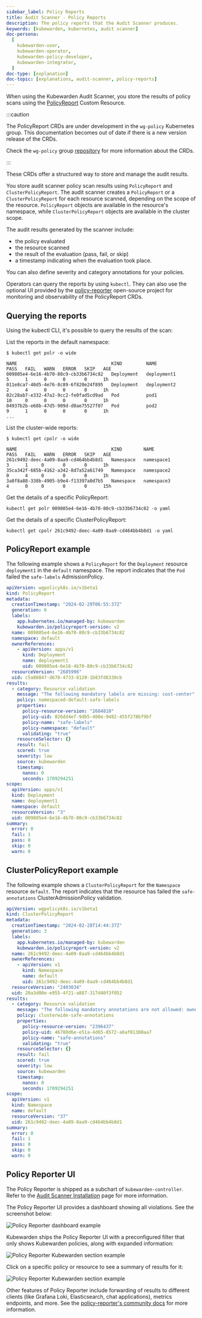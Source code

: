 ```yaml
---
sidebar_label: Policy Reports
title: Audit Scanner - Policy Reports
description: The policy reports that the Audit Scanner produces.
keywords: [kubewarden, kubernetes, audit scanner]
doc-persona:
  [
    kubewarden-user,
    kubewarden-operator,
    kubewarden-policy-developer,
    kubewarden-integrator,
  ]
doc-type: [explanation]
doc-topic: [explanations, audit-scanner, policy-reports]
---
```


<head>
  <link rel="canonical" href="https://docs.kubewarden.io/explanations/audit-scanner/policy-reports"/>
</head>

When using the Kubewarden Audit Scanner, you store the results of policy scans
using the
[PolicyReport](https://htmlpreview.github.io/?https://github.com/kubernetes-sigs/wg-policy-prototypes/blob/045372e558b896695b2daae92e8c7a04d4d40282/policy-report/docs/index.html)
Custom Resource.

:::caution

The PolicyReport CRDs are under development in the `wg-policy` Kubernetes
group. This documentation becomes out of date if there is a new version release
of the CRDs.

Check the `wg-policy` group
[repository](https://github.com/kubernetes-sigs/wg-policy-prototypes)
for more information about the CRDs.

:::

These CRDs offer a structured way to store and manage the audit results.

You store audit scanner policy scan results using `PolicyReport` and
`ClusterPolicyReport`. The audit scanner creates a `PolicyReport` or a
`ClusterPolicyReport` for each resource scanned, depending on the scope of the
resource. `PolicyReport` objects are available in the resource's namespace,
while `ClusterPolicyReport` objects are available in the cluster scope.

The audit results generated by the scanner include:

- the policy evaluated
- the resource scanned
- the result of the evaluation (pass, fail, or skip)
- a timestamp indicating when the evaluation took place.

You can also define severity and category annotations for your policies.

Operators can query the reports by using `kubectl`. They can also use the
optional UI provided by the
[policy-reporter](https://kyverno.github.io/policy-reporter) open-source
project for monitoring and observability of the PolicyReport CRDs.

## Querying the reports

Using the kubectl CLI, it's possible to query the results of the scan:

List the reports in the default namespace:

```console
$ kubectl get polr -o wide

NAME                                   KIND         NAME                        PASS   FAIL   WARN   ERROR   SKIP   AGE
009805e4-6e16-4b70-80c9-cb33b6734c82   Deployment   deployment1                 5      1      0      0       0      1h
011e8ca7-40d5-4e76-8c89-6f820e24f895   Deployment   deployment2                 2      4      0      0       0      1h
02c28ab7-e332-47a2-9cc2-fe0fad5cd9ad   Pod          pod1                        10     0      0      0       0      1h
04937b2b-e68b-47d5-909d-d0ae75527f07   Pod          pod2                        9      1      0      0       0      1h
...
```

List the cluster-wide reports:

```console
$ kubectl get cpolr -o wide

NAME                                   KIND        NAME                 PASS   FAIL   WARN   ERROR   SKIP   AGE
261c9492-deec-4a09-8aa9-cd464bb4b8d1   Namespace   namespace1           3      1     0       0       0      1h
35ca342f-685b-4162-a342-8d7a52a61749   Namespace   namespace2           0      4     0       0       0      1h
3a8f8a88-338b-4905-b9e4-f13397a0d7b5   Namespace   namespace3           4      0     0       0       0      15h
```

Get the details of a specific PolicyReport:

```console
kubectl get polr 009805e4-6e16-4b70-80c9-cb33b6734c82 -o yaml
```

Get the details of a specific ClusterPolicyReport:

```console
kubectl get cpolr 261c9492-deec-4a09-8aa9-cd464bb4b8d1 -o yaml
```

## PolicyReport example

The following example shows a `PolicyReport` for the `Deployment` resource
`deployment1` in the `default` namespace. The report indicates that the `Pod`
failed the `safe-labels` AdmissionPolicy.

```yaml
apiVersion: wgpolicyk8s.io/v1beta1
kind: PolicyReport
metadata:
  creationTimestamp: "2024-02-29T06:55:37Z"
  generation: 6
  labels:
    app.kubernetes.io/managed-by: kubewarden
    kubewarden.io/policyreport-version: v2
  name: 009805e4-6e16-4b70-80c9-cb33b6734c82
  namespace: default
  ownerReferences:
    - apiVersion: apps/v1
      kind: Deployment
      name: deployment1
      uid: 009805e4-6e16-4b70-80c9-cb33b6734c82
  resourceVersion: "2685996"
  uid: c5a88847-d678-4733-8120-1b83fd6330cb
results:
  - category: Resource validation
    message: "The following mandatory labels are missing: cost-center"
    policy: namespaced-default-safe-labels
    properties:
      policy-resource-version: "2684810"
      policy-uid: 826dd4ef-9db5-408e-9482-455f278bf9bf
      policy-name: "safe-labels"
      policy-namespace: "default"
      validating: "true"
    resourceSelector: {}
    result: fail
    scored: true
    severity: low
    source: kubewarden
    timestamp:
      nanos: 0
      seconds: 1709294251
scope:
  apiVersion: apps/v1
  kind: Deployment
  name: deployment1
  namespace: default
  resourceVersion: "3"
  uid: 009805e4-6e16-4b70-80c9-cb33b6734c82
summary:
  error: 0
  fail: 1
  pass: 0
  skip: 0
  warn: 0
```

## ClusterPolicyReport example

The following example shows a `ClusterPolicyReport` for the `Namespace`
resource `default`. The report indicates that the resource has failed the
`safe-annotations` ClusterAdmissionPolicy validation.

```yaml
apiVersion: wgpolicyk8s.io/v1beta1
kind: ClusterPolicyReport
metadata:
  creationTimestamp: "2024-02-28T14:44:37Z"
  generation: 3
  labels:
    app.kubernetes.io/managed-by: kubewarden
    kubewarden.io/policyreport-version: v2
  name: 261c9492-deec-4a09-8aa9-cd464bb4b8d1
  ownerReferences:
    - apiVersion: v1
      kind: Namespace
      name: default
      uid: 261c9492-deec-4a09-8aa9-cd464bb4b8d1
  resourceVersion: "2403034"
  uid: 20a3d00e-e955-4f21-a887-317d40f3f052
results:
  - category: Resource validation
    message: "The following mandatory annotations are not allowed: owner"
    policy: clusterwide-safe-annotations
    properties:
      policy-resource-version: "2396437"
      policy-uid: 46780d6e-e51a-4d65-8572-a6af01380aa7
      policy-name: "safe-annotations"
      validating: "true"
    resourceSelector: {}
    result: fail
    scored: true
    severity: low
    source: kubewarden
    timestamp:
      nanos: 0
      seconds: 1709294251
scope:
  apiVersion: v1
  kind: Namespace
  name: default
  resourceVersion: "37"
  uid: 261c9492-deec-4a09-8aa9-cd464bb4b8d1
summary:
  error: 0
  fail: 1
  pass: 0
  skip: 0
  warn: 0
```

## Policy Reporter UI

The Policy Reporter is shipped as a subchart of `kubewarden-controller`.
Refer to the [Audit Scanner Installation](../../howtos/audit-scanner)
page for more information.

The Policy Reporter UI provides a dashboard showing all violations. See the screenshot below:

![Policy Reporter dashboard example](/img/policy-reporter_dashboard.png)

Kubewarden ships the Policy Reporter UI with a preconfigured filter that only shows Kubewarden policies, along with expanded information:

![Policy Reporter Kubewarden section example](/img/policy-reporter_kubewarden-filter.png)

Click on a specific policy or resource to see a summary of results for it:

![Policy Reporter Kubewarden section example](/img/policy-reporter_per-resource.png)

Other features of Policy Reporter include forwarding of results to different
clients (like Grafana Loki, Elasticsearch, chat applications), metrics
endpoints, and more. See the [policy-reporter's community
docs](https://kyverno.github.io/policy-reporter) for more information.
